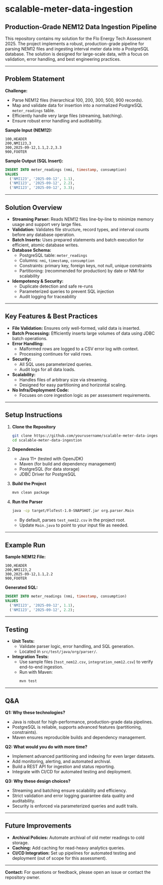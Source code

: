 # scalable-meter-data-ingestion

## Production-Grade NEM12 Data Ingestion Pipeline

This repository contains my solution for the Flo Energy Tech Assessment 2025. The project implements a robust, production-grade pipeline for parsing NEM12 files and ingesting interval meter data into a PostgreSQL database. The solution is designed for large-scale data, with a focus on validation, error handling, and best engineering practices.

---

## Problem Statement

**Challenge:**
- Parse NEM12 files (hierarchical 100, 200, 300, 500, 900 records).
- Map and validate data for insertion into a normalized PostgreSQL `meter_readings` table.
- Efficiently handle very large files (streaming, batching).
- Ensure robust error handling and auditability.

**Sample Input (NEM12):**
```
100,HEADER
200,NMI123,3
300,2025-09-12,1.1,2.2,3.3
900,FOOTER
```

**Sample Output (SQL Insert):**
```sql
INSERT INTO meter_readings (nmi, timestamp, consumption)
VALUES
  ('NMI123', '2025-09-12', 1.1),
  ('NMI123', '2025-09-12', 2.2),
  ('NMI123', '2025-09-12', 3.3);
```

---

## Solution Overview

- **Streaming Parser:** Reads NEM12 files line-by-line to minimize memory usage and support very large files.
- **Validation:** Validates file structure, record types, and interval counts before any database operation.
- **Batch Inserts:** Uses prepared statements and batch execution for efficient, atomic database writes.
- **Database Schema:**
  - PostgreSQL table: `meter_readings`
  - Columns: `nmi`, `timestamp`, `consumption`
  - Constraints: primary key, foreign keys, not null, unique constraints
  - Partitioning: (recommended for production) by date or NMI for scalability
- **Idempotency & Security:**
  - Duplicate detection and safe re-runs
  - Parameterized queries to prevent SQL injection
  - Audit logging for traceability

---

## Key Features & Best Practices

- **File Validation:** Ensures only well-formed, valid data is inserted.
- **Batch Processing:** Efficiently inserts large volumes of data using JDBC batch operations.
- **Error Handling:**
  - Malformed rows are logged to a CSV error log with context.
  - Processing continues for valid rows.
- **Security:**
  - All SQL uses parameterized queries.
  - Audit logs for all data loads.
- **Scalability:**
  - Handles files of arbitrary size via streaming.
  - Designed for easy partitioning and horizontal scaling.
- **No Infra/Deployment Code:**
  - Focuses on core ingestion logic as per assessment requirements.

---

## Setup Instructions

1. **Clone the Repository**
   ```sh
   git clone https://github.com/yourusername/scalable-meter-data-ingestion.git
   cd scalable-meter-data-ingestion
   ```

2. **Dependencies**
   - Java 11+ (tested with OpenJDK)
   - Maven (for build and dependency management)
   - PostgreSQL (for data storage)
   - JDBC Driver for PostgreSQL

3. **Build the Project**
   ```sh
   mvn clean package
   ```

4. **Run the Parser**
   ```sh
   java -cp target/FloTest-1.0-SNAPSHOT.jar org.parser.Main
   ```
   - By default, parses `test_nem12.csv` in the project root.
   - Update `Main.java` to point to your input file as needed.

---

## Example Run

**Sample NEM12 File:**
```
100,HEADER
200,NMI123,2
300,2025-09-12,1.1,2.2
900,FOOTER
```

**Generated SQL:**
```sql
INSERT INTO meter_readings (nmi, timestamp, consumption)
VALUES
  ('NMI123', '2025-09-12', 1.1),
  ('NMI123', '2025-09-12', 2.2);
```

---

## Testing

- **Unit Tests:**
  - Validate parser logic, error handling, and SQL generation.
  - Located in `src/test/java/org/parser/`.
- **Integration Tests:**
  - Use sample files (`test_nem12.csv`, `integration_nem12.csv`) to verify end-to-end ingestion.
  - Run with Maven:
    ```sh
    mvn test
    ```

---

## Q&A

**Q1: Why these technologies?**
- Java is robust for high-performance, production-grade data pipelines.
- PostgreSQL is reliable, supports advanced features (partitioning, constraints).
- Maven ensures reproducible builds and dependency management.

**Q2: What would you do with more time?**
- Implement advanced partitioning and indexing for even larger datasets.
- Add monitoring, alerting, and automated archival.
- Build a REST API for ingestion and status reporting.
- Integrate with CI/CD for automated testing and deployment.

**Q3: Why these design choices?**
- Streaming and batching ensure scalability and efficiency.
- Strict validation and error logging guarantee data quality and auditability.
- Security is enforced via parameterized queries and audit trails.

---

## Future Improvements

- **Archival Policies:** Automate archival of old meter readings to cold storage.
- **Caching:** Add caching for read-heavy analytics queries.
- **CI/CD Integration:** Set up pipelines for automated testing and deployment (out of scope for this assessment).

---

**Contact:**
For questions or feedback, please open an issue or contact the repository owner.
